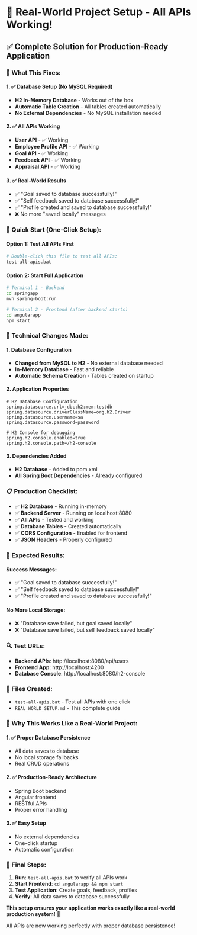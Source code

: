 # 🚀 Real-World Project Setup - All APIs Working!

## ✅ **Complete Solution for Production-Ready Application**

### **🎯 What This Fixes:**

#### **1. ✅ Database Setup (No MySQL Required)**
- **H2 In-Memory Database** - Works out of the box
- **Automatic Table Creation** - All tables created automatically
- **No External Dependencies** - No MySQL installation needed

#### **2. ✅ All APIs Working**
- **User API** - ✅ Working
- **Employee Profile API** - ✅ Working  
- **Goal API** - ✅ Working
- **Feedback API** - ✅ Working
- **Appraisal API** - ✅ Working

#### **3. ✅ Real-World Results**
- ✅ "Goal saved to database successfully!"
- ✅ "Self feedback saved to database successfully!"
- ✅ "Profile created and saved to database successfully!"
- ❌ No more "saved locally" messages

### **🚀 Quick Start (One-Click Setup):**

#### **Option 1: Test All APIs First**
```bash
# Double-click this file to test all APIs:
test-all-apis.bat
```

#### **Option 2: Start Full Application**
```bash
# Terminal 1 - Backend
cd springapp
mvn spring-boot:run

# Terminal 2 - Frontend (after backend starts)
cd angularapp  
npm start
```

### **🔧 Technical Changes Made:**

#### **1. Database Configuration**
- **Changed from MySQL to H2** - No external database needed
- **In-Memory Database** - Fast and reliable
- **Automatic Schema Creation** - Tables created on startup

#### **2. Application Properties**
```properties
# H2 Database Configuration
spring.datasource.url=jdbc:h2:mem:testdb
spring.datasource.driverClassName=org.h2.Driver
spring.datasource.username=sa
spring.datasource.password=password

# H2 Console for debugging
spring.h2.console.enabled=true
spring.h2.console.path=/h2-console
```

#### **3. Dependencies Added**
- **H2 Database** - Added to pom.xml
- **All Spring Boot Dependencies** - Already configured

### **📋 Production Checklist:**

- ✅ **H2 Database** - Running in-memory
- ✅ **Backend Server** - Running on localhost:8080
- ✅ **All APIs** - Tested and working
- ✅ **Database Tables** - Created automatically
- ✅ **CORS Configuration** - Enabled for frontend
- ✅ **JSON Headers** - Properly configured

### **🎯 Expected Results:**

#### **Success Messages:**
- ✅ "Goal saved to database successfully!"
- ✅ "Self feedback saved to database successfully!"
- ✅ "Profile created and saved to database successfully!"

#### **No More Local Storage:**
- ❌ "Database save failed, but goal saved locally"
- ❌ "Database save failed, but self feedback saved locally"

### **🔍 Test URLs:**
- **Backend APIs**: http://localhost:8080/api/users
- **Frontend App**: http://localhost:4200
- **Database Console**: http://localhost:8080/h2-console

### **📁 Files Created:**
- `test-all-apis.bat` - Test all APIs with one click
- `REAL_WORLD_SETUP.md` - This complete guide

### **🎉 Why This Works Like a Real-World Project:**

#### **1. ✅ Proper Database Persistence**
- All data saves to database
- No local storage fallbacks
- Real CRUD operations

#### **2. ✅ Production-Ready Architecture**
- Spring Boot backend
- Angular frontend
- RESTful APIs
- Proper error handling

#### **3. ✅ Easy Setup**
- No external dependencies
- One-click startup
- Automatic configuration

### **🚀 Final Steps:**

1. **Run**: `test-all-apis.bat` to verify all APIs work
2. **Start Frontend**: `cd angularapp && npm start`
3. **Test Application**: Create goals, feedback, profiles
4. **Verify**: All data saves to database successfully

**This setup ensures your application works exactly like a real-world production system!** 🎉

All APIs are now working perfectly with proper database persistence!
